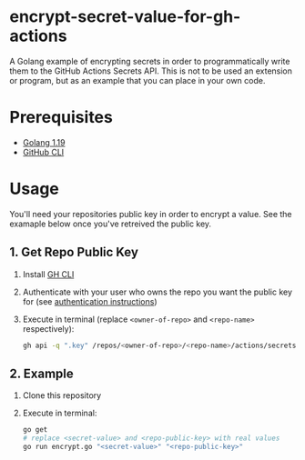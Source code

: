 # encrypt-secret-value-for-gh-actions
A Golang example of encrypting secrets in order to programmatically write them to the GitHub Actions Secrets API. This is not to be used an extension or program, but as an example that you can place in your own code.

# Prerequisites
- [Golang 1.19](https://go.dev/doc/install)
- [GitHub CLI](https://cli.github.com/)

# Usage
You'll need your repositories public key in order to encrypt a value. See the examaple below once you've retreived the public key.

## 1. Get Repo Public Key
1. Install [GH CLI](https://cli.github.com/)
2. Authenticate with your user who owns the repo you want the public key for (see [authentication instructions](https://cli.github.com/manual/gh_auth_login))
3. Execute in terminal (replace `<owner-of-repo>` and `<repo-name>` respectively): 

    ```sh
    gh api -q ".key" /repos/<owner-of-repo>/<repo-name>/actions/secrets/public-key
    ```

## 2. Example

1. Clone this repository
2. Execute in terminal:

    ```sh
    go get
    # replace <secret-value> and <repo-public-key> with real values
    go run encrypt.go "<secret-value>" "<repo-public-key>"
    ```